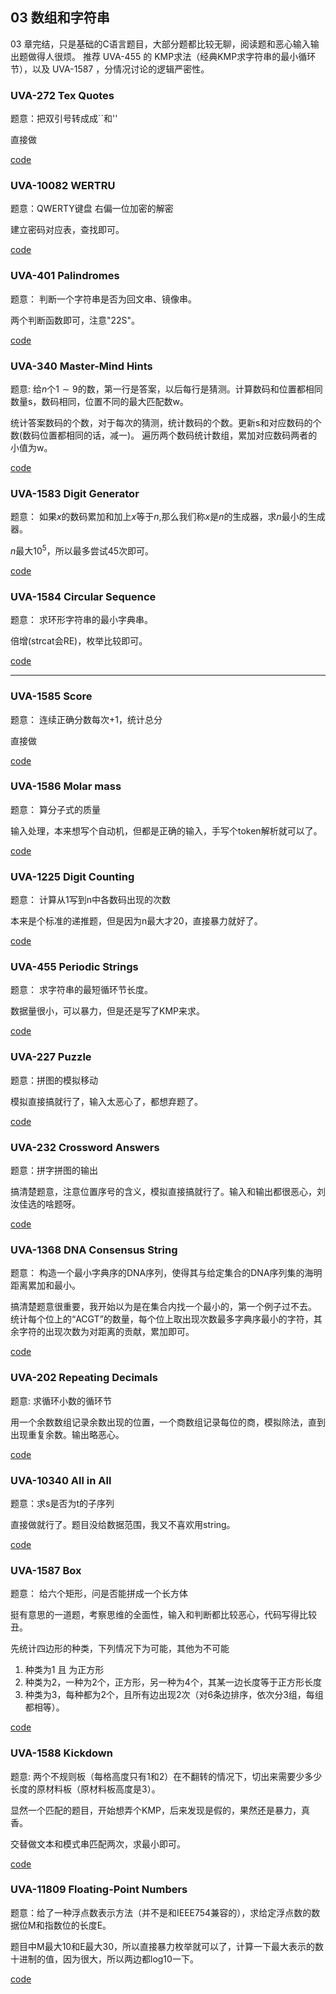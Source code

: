 ## 03 数组和字符串

03 章完结，只是基础的C语言题目，大部分题都比较无聊，阅读题和恶心输入输出题做得人很烦。
推荐 UVA-455 的 KMP求法（经典KMP求字符串的最小循环节），以及 UVA-1587 ，分情况讨论的逻辑严密性。

### UVA-272 Tex Quotes

题意：把双引号转成成``和''

直接做

[code](./uva272.cpp)

### UVA-10082 WERTRU

题意：QWERTY键盘 右偏一位加密的解密

建立密码对应表，查找即可。

[code](./uva10082.cpp)


### UVA-401 Palindromes

题意： 判断一个字符串是否为回文串、镜像串。

两个判断函数即可，注意"22S"。

[code](./uva401.cpp)

### UVA-340 Master-Mind Hints

题意: 给$n$个$1 \sim 9$的数，第一行是答案，以后每行是猜测。计算数码和位置都相同数量s，数码相同，位置不同的最大匹配数w。

统计答案数码的个数，对于每次的猜测，统计数码的个数。更新s和对应数码的个数(数码位置都相同的话，减一)。
遍历两个数码统计数组，累加对应数码两者的小值为w。

[code](./uva340.cpp)

### UVA-1583 Digit Generator

题意： 如果$x$的数码累加和加上$x$等于$n$,那么我们称$x$是$n$的生成器，求$n$最小的生成器。

$n$最大$10^5$，所以最多尝试45次即可。

[code](./uva1583.cpp)


### UVA-1584 Circular Sequence

题意： 求环形字符串的最小字典串。

倍增(strcat会RE)，枚举比较即可。

[code](./uva1584.cpp)

---

### UVA-1585 Score

题意： 连续正确分数每次+1，统计总分

直接做

[code](./uva1585.cpp)

### UVA-1586 Molar mass

题意： 算分子式的质量

输入处理，本来想写个自动机，但都是正确的输入，手写个token解析就可以了。

[code](./uva1586.cpp)

### UVA-1225 Digit Counting

题意： 计算从1写到n中各数码出现的次数

本来是个标准的递推题，但是因为n最大才20，直接暴力就好了。

[code](./uva1225.cpp)

### UVA-455 Periodic Strings

题意： 求字符串的最短循环节长度。

数据量很小，可以暴力，但是还是写了KMP来求。

[code](./uva455.cpp)

### UVA-227 Puzzle

题意：拼图的模拟移动

模拟直接搞就行了，输入太恶心了，都想弃题了。

[code](./uva227.cpp)

### UVA-232 Crossword Answers

题意：拼字拼图的输出

搞清楚题意，注意位置序号的含义，模拟直接搞就行了。输入和输出都很恶心，刘汝佳选的啥题呀。

[code](./uva227.cpp)

### UVA-1368 DNA Consensus String

题意： 构造一个最小字典序的DNA序列，使得其与给定集合的DNA序列集的海明距离累加和最小。

搞清楚题意很重要，我开始以为是在集合内找一个最小的，第一个例子过不去。
统计每个位上的“ACGT”的数量，每个位上取出现次数最多字典序最小的字符，其余字符的出现次数为对距离的贡献，累加即可。

[code](./uva1368.cpp)

### UVA-202 Repeating Decimals

题意: 求循环小数的循环节

用一个余数数组记录余数出现的位置，一个商数组记录每位的商，模拟除法，直到出现重复余数。输出略恶心。

[code](./uva202.cpp)

### UVA-10340 All in All

题意：求s是否为t的子序列

直接做就行了。题目没给数据范围，我又不喜欢用string。

[code](./uva10340.cpp)

### UVA-1587 Box

题意： 给六个矩形，问是否能拼成一个长方体

挺有意思的一道题，考察思维的全面性，输入和判断都比较恶心，代码写得比较丑。

先统计四边形的种类，下列情况下为可能，其他为不可能

1. 种类为1 且 为正方形
2. 种类为2，一种为2个，正方形，另一种为4个，其某一边长度等于正方形长度
3. 种类为3，每种都为2个，且所有边出现2次（对6条边排序，依次分3组，每组都相等）。

[code](./uva1587.cpp)

### UVA-1588 Kickdown

题意: 两个不规则板（每格高度只有1和2）在不翻转的情况下，切出来需要少多少长度的原材料板（原材料板高度是3）。

显然一个匹配的题目，开始想弄个KMP，后来发现是假的，果然还是暴力，真香。

交替做文本和模式串匹配两次，求最小即可。

[code](./uva1588.cpp)


### UVA-11809 Floating-Point Numbers

题意：给了一种浮点数表示方法（并不是和IEEE754兼容的），求给定浮点数的数据位M和指数位的长度E。

题目中M最大10和E最大30，所以直接暴力枚举就可以了，计算一下最大表示的数十进制的值，因为很大，所以两边都log10一下。

[code](./uva11809.cpp)

